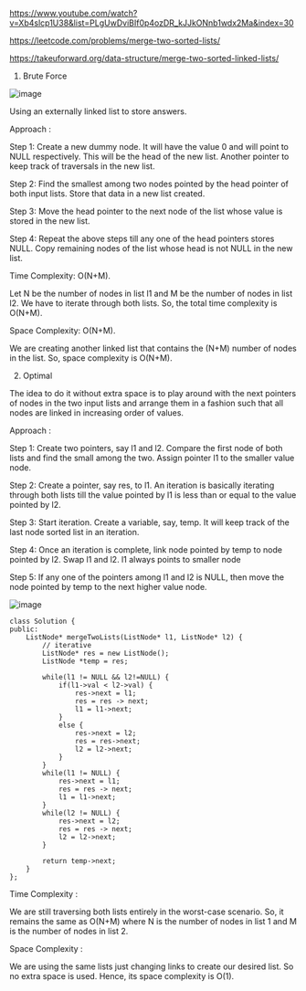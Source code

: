 https://www.youtube.com/watch?v=Xb4slcp1U38&list=PLgUwDviBIf0p4ozDR_kJJkONnb1wdx2Ma&index=30

https://leetcode.com/problems/merge-two-sorted-lists/

https://takeuforward.org/data-structure/merge-two-sorted-linked-lists/


1. Brute Force 

![image](https://user-images.githubusercontent.com/53824950/140021256-8b53df10-ecb0-474a-9153-273b1267eb52.png)

 Using an externally linked list to store answers.

Approach :

Step 1: Create a new dummy node. It will have the value 0 and will point to NULL respectively. This will be the head of the new list. Another pointer to keep track of traversals in the new list.

Step 2:  Find the smallest among two nodes pointed by the head pointer of both input lists. Store that data in a new list created.

Step 3: Move the head pointer to the next node of the list whose value is stored in the new list.

Step 4: Repeat the above steps till any one of the head pointers stores NULL. Copy remaining nodes of the list whose head is not NULL in the new list.

Time Complexity: O(N+M).

Let N be the number of nodes in list l1 and M be the number of nodes in list l2. We have to iterate through both lists. So, the total time complexity is O(N+M).

Space Complexity: O(N+M).

We are creating another linked list that contains the (N+M) number of nodes in the list. So, space complexity is O(N+M).

2. Optimal 

The idea to do it without extra space is to play around with the next pointers of nodes in the two input lists and arrange them in a fashion such that all nodes are linked in increasing order of values.

Approach :

Step 1: Create two pointers, say l1 and l2. Compare the first node of both lists and find the small among the two. Assign pointer l1 to the smaller value node.

Step 2: Create a pointer, say res, to l1. An iteration is basically iterating through both lists till the value pointed by l1 is less than or equal to the value pointed by l2.

Step 3: Start iteration. Create a variable, say, temp. It will keep track of the last node sorted list in an iteration. 

Step 4: Once an iteration is complete, link node pointed by temp to node pointed by l2. Swap l1 and l2.
l1 always points to smaller node

Step 5: If any one of the pointers among l1 and l2 is NULL, then move the node pointed by temp to the next higher value node.

![image](https://user-images.githubusercontent.com/53824950/140023402-3c89bdff-df3b-4a18-8e39-33bf3cf4f34d.png)

```
class Solution {
public:
    ListNode* mergeTwoLists(ListNode* l1, ListNode* l2) {
        // iterative 
        ListNode* res = new ListNode(); 
        ListNode *temp = res; 
        
        while(l1 != NULL && l2!=NULL) {
            if(l1->val < l2->val) {
                res->next = l1; 
                res = res -> next; 
                l1 = l1->next; 
            }
            else {
                res->next = l2; 
                res = res->next; 
                l2 = l2->next; 
            }
        }
        while(l1 != NULL) {
            res->next = l1; 
            res = res -> next; 
            l1 = l1->next; 
        }
        while(l2 != NULL) {
            res->next = l2; 
            res = res -> next; 
            l2 = l2->next; 
        }
        
        return temp->next;
    }
};
```

Time Complexity :

We are still traversing both lists entirely in the worst-case scenario. So, it remains the same as O(N+M) where N is the number of nodes in list 1 and M is the number of nodes in list 2.

Space Complexity :

We are using the same lists just changing links to create our desired list. So no extra space is used. Hence, its space complexity is O(1). 
